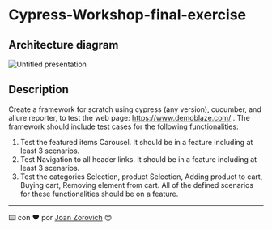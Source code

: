 # Cypress-Workshop-final-exercise

## Architecture diagram

![Untitled presentation](https://user-images.githubusercontent.com/74875335/210126616-e3801905-ec10-485d-8aae-5c16f4affd15.png)

## Description

Create a framework for scratch using cypress (any version), cucumber, and allure reporter, to
test the web page: https://www.demoblaze.com/ . The framework should include test cases for
the following functionalities:

1. Test the featured items Carousel. It should be in a feature including at least 3 scenarios.
2. Test Navigation to all header links. It should be in a feature including at least 3 scenarios.
3. Test the categories Selection, product Selection, Adding product to cart, Buying cart, Removing element from cart. All of the defined scenarios for these functionalities should be on a feature.

---
⌨️ con ❤️ por [Joan Zorovich](https://github.com/JoanZorovich) 😊
